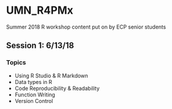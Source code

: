 # UMN_R4PMx
Summer 2018 R workshop content put on by ECP senior students

## Session 1: 6/13/18
### Topics
* Using R Studio & R Markdown
* Data types in R
* Code Reproducibility & Readability
* Function Writing
* Version Control
